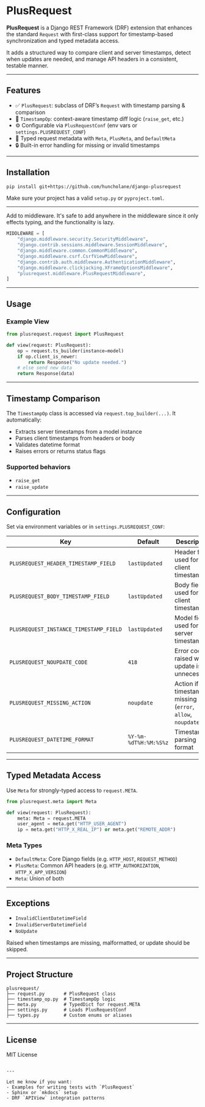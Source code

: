# PlusRequest

**PlusRequest** is a Django REST Framework (DRF) extension that enhances the standard `Request` with first-class support for timestamp-based synchronization and typed metadata access.

It adds a structured way to compare client and server timestamps, detect when updates are needed, and manage API headers in a consistent, testable manner.

---

## Features

- ✅ `PlusRequest`: subclass of DRF’s `Request` with timestamp parsing & comparison
- 🧠 `TimestampOp`: context-aware timestamp diff logic (`raise_get`, etc.)
- ⚙️ Configurable via `PlusRequestConf` (env vars or `settings.PLUSREQUEST_CONF`)
- 🧾 Typed request metadata with `Meta`, `PlusMeta`, and `DefaultMeta`
- 🔒 Built-in error handling for missing or invalid timestamps

---

## Installation

```bash
pip install git+https://github.com/huncholane/django-plusrequest
````

Make sure your project has a valid `setup.py` or `pyproject.toml`.

---

Add to middleware. It's safe to add anywhere in the middleware since it only effects typing,
and the functionality is lazy.

```python
MIDDLEWARE = [
    "django.middleware.security.SecurityMiddleware",
    "django.contrib.sessions.middleware.SessionMiddleware",
    "django.middleware.common.CommonMiddleware",
    "django.middleware.csrf.CsrfViewMiddleware",
    "django.contrib.auth.middleware.AuthenticationMiddleware",
    "django.middleware.clickjacking.XFrameOptionsMiddleware",
    "plusrequest.middleware.PlusRequestMiddleware",
]

```

---

## Usage

### Example View

```python
from plusrequest.request import PlusRequest

def view(request: PlusRequest):
    op = request.ts_builder(instance=model)
    if op.client_is_newer:
        return Response("No update needed.")
    # else send new data
    return Response(data)
```

---

## Timestamp Comparison

The `TimestampOp` class is accessed via `request.top_builder(...)`. It automatically:

- Extracts server timestamps from a model instance
- Parses client timestamps from headers or body
- Validates datetime format
- Raises errors or returns status flags

### Supported behaviors

- `raise_get`
- `raise_update`

---

## Configuration

Set via environment variables or in `settings.PLUSREQUEST_CONF`:

| Key                                    | Default               | Description                                                   |
| -------------------------------------- | --------------------- | ------------------------------------------------------------- |
| `PLUSREQUEST_HEADER_TIMESTAMP_FIELD`   | `lastUpdated`         | Header field used for client timestamp                        |
| `PLUSREQUEST_BODY_TIMESTAMP_FIELD`     | `lastUpdated`         | Body field used for client timestamp                          |
| `PLUSREQUEST_INSTANCE_TIMESTAMP_FIELD` | `lastUpdated`         | Model field used for server timestamp                         |
| `PLUSREQUEST_NOUPDATE_CODE`            | `418`                 | Error code raised when update is unnecessary                  |
| `PLUSREQUEST_MISSING_ACTION`           | `noupdate`            | Action if timestamp is missing (`error`, `allow`, `noupdate`) |
| `PLUSREQUEST_DATETIME_FORMAT`          | `%Y-%m-%dT%H:%M:%S%z` | Timestamp parsing format                                      |

---

## Typed Metadata Access

Use `Meta` for strongly-typed access to `request.META`.

```python
from plusrequest.meta import Meta

def view(request: PlusRequest):
    meta: Meta = request.META
    user_agent = meta.get("HTTP_USER_AGENT")
    ip = meta.get("HTTP_X_REAL_IP") or meta.get("REMOTE_ADDR")
```

### Meta Types

- `DefaultMeta`: Core Django fields (e.g. `HTTP_HOST`, `REQUEST_METHOD`)
- `PlusMeta`: Common API headers (e.g. `HTTP_AUTHORIZATION`, `HTTP_X_APP_VERSION`)
- `Meta`: Union of both

---

## Exceptions

- `InvalidClientDatetimeField`
- `InvalidServerDatetimeField`
- `NoUpdate`

Raised when timestamps are missing, malformatted, or update should be skipped.

---

## Project Structure

```
plusrequest/
├── request.py       # PlusRequest class
├── timestamp_op.py  # TimestampOp logic
├── meta.py          # TypedDict for request.META
├── settings.py      # Loads PlusRequestConf
├── types.py         # Custom enums or aliases
```

---

## License

MIT License

```

---

Let me know if you want:
- Examples for writing tests with `PlusRequest`
- Sphinx or `mkdocs` setup
- DRF `APIView` integration patterns
```
